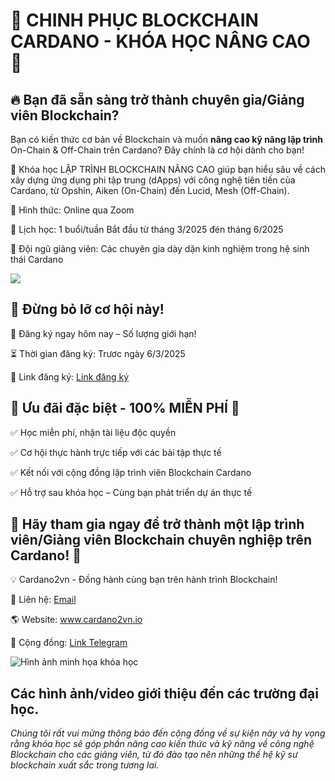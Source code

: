 🚀 CHINH PHỤC BLOCKCHAIN CARDANO - KHÓA HỌC NÂNG CAO 🎯
========================================

## 🔥 **Bạn đã sẵn sàng trở thành chuyên gia/Giảng viên Blockchain?**

Bạn có kiến thức cơ bản về Blockchain và muốn **nâng cao kỹ năng lập trình** On-Chain & Off-Chain trên Cardano? Đây chính là cơ hội dành cho bạn!

🚀 Khóa học LẬP TRÌNH BLOCKCHAIN NÂNG CAO giúp bạn hiểu sâu về cách xây dựng ứng dụng phi tập trung (dApps) với công nghệ tiên tiến của Cardano, từ Opshin, Aiken (On-Chain) đến Lucid, Mesh (Off-Chain).

📌 Hình thức: Online qua Zoom

📌 Lịch học: 1 buổi/tuần Bắt đầu từ tháng 3/2025 đén tháng 6/2025

📌 Đội ngũ giảng viên: Các chuyên gia dày dặn kinh nghiệm trong hệ sinh thái Cardano

![](img/Blockchain_Lecturer.png)

## 📢 Đừng bỏ lỡ cơ hội này!

📍 Đăng ký ngay hôm nay – Số lượng giới hạn!

⏳ Thời gian đăng ký: Trươc ngày 6/3/2025

🔗 Link đăng ký: [Link đăng ký](https://forms.gle/tJp5TDadKCJGX8yq9)


## 🎁 Ưu đãi đặc biệt - 100% MIỄN PHÍ 🎯

✅ Học miễn phí, nhận tài liệu độc quyền

✅ Cơ hội thực hành trực tiếp với các bài tập thực tế

✅ Kết nối với cộng đồng lập trình viên Blockchain Cardano

✅ Hỗ trợ sau khóa học – Cùng bạn phát triển dự án thực tế


## 🌟 Hãy tham gia ngay để trở thành một lập trình viên/Giảng viên Blockchain chuyên nghiệp trên Cardano! 🚀

💡 Cardano2vn - Đồng hành cùng bạn trên hành trình Blockchain!

📧 Liên hệ: [Email](cardan2vn.gmail.com)

🌎 Website: www.cardano2vn.io

📢 Cộng đồng: [Link Telegram](https://t.me/cardano2vn)

![Hình ảnh minh họa khóa học](img/Blockchain_Lecturer5.jpg)


## Các hình ảnh/video giới thiệu đến các trường đại học.

*Chúng tôi rất vui mừng thông báo đến cộng đồng về sự kiện này và hy vọng rằng khóa học sẽ góp phần nâng cao kiến thức và kỹ năng về công nghệ Blockchain cho các giảng viên, từ đó đào tạo nên những thế hệ kỹ sư blockchain xuất sắc trong tương lai.*

